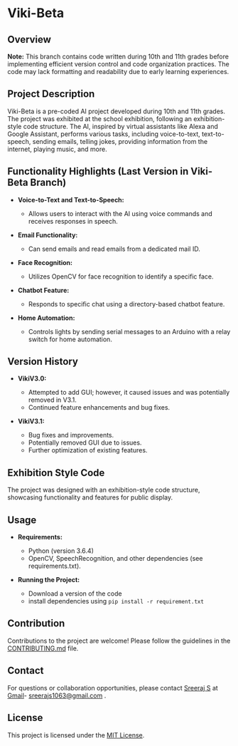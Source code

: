 # Viki-Beta

## Overview

**Note:** This branch contains code written during 10th and 11th grades before implementing efficient version control and code organization practices. The code may lack formatting and readability due to early learning experiences.

## Project Description

Viki-Beta is a pre-coded AI project developed during 10th and 11th grades. The project was exhibited at the school exhibition, following an exhibition-style code structure. The AI, inspired by virtual assistants like Alexa and Google Assistant, performs various tasks, including voice-to-text, text-to-speech, sending emails, telling jokes, providing information from the internet, playing music, and more.

## Functionality Highlights (Last Version in Viki-Beta Branch)

- **Voice-to-Text and Text-to-Speech:**
  - Allows users to interact with the AI using voice commands and receives responses in speech.

- **Email Functionality:**
  - Can send emails and read emails from a dedicated mail ID.

- **Face Recognition:**
  - Utilizes OpenCV for face recognition to identify a specific face.

- **Chatbot Feature:**
  - Responds to specific chat using a directory-based chatbot feature.

- **Home Automation:**
  - Controls lights by sending serial messages to an Arduino with a relay switch for home automation.

## Version History

- **VikiV3.0:**
  - Attempted to add GUI; however, it caused issues and was potentially removed in V3.1.
  - Continued feature enhancements and bug fixes.

- **VikiV3.1:**
  - Bug fixes and improvements.
  - Potentially removed GUI due to issues.
  - Further optimization of existing features.

## Exhibition Style Code

The project was designed with an exhibition-style code structure, showcasing functionality and features for public display.

## Usage

- **Requirements:**
  - Python (version 3.6.4)
  - OpenCV, SpeechRecognition, and other dependencies (see requirements.txt).

- **Running the Project:**
  - Download a version of the code
  - install dependencies using `pip install -r requirement.txt`

## Contribution

Contributions to the project are welcome! Please follow the guidelines in the [CONTRIBUTING.md](CONTRIBUTING.md) file.

## Contact

For questions or collaboration opportunities, please contact [Sreeraj S](https://github.com/sreeraj-s) at [Gmail](sreerajs1063@gmail.com)- sreerajs1063@gmail.com .

## License

This project is licensed under the [MIT License](LICENSE).
